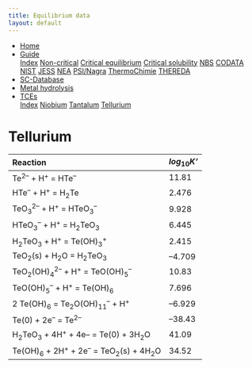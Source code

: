 ```yaml
---
title: Equilibrium data
layout: default
---
```

<ul>
  <li><a href="/">Home</a></li>
  <li class="dropdown">
    <a href="javascript:void(0)" class="dropbtn">Guide</a>
    <div class="dropdown-content">
      <a href="/guide/index.html">Index</a>
      <a href="/guide/noncritical.html">Non-critical</a>
      <a href="/guide/critical-equilibrium.html">Critical equilibrium</a>
      <a href="/guide/critical-solubility.html">Critical solubility</a>
      <a href="/guide/NBS.html">NBS</a>
      <a href="/guide/CODATA.html">CODATA</a>
      <a href="/guide/NIST.html">NIST</a>
      <a href="/guide/JESS.html">JESS</a>
      <a href="/guide/NEA.html">NEA</a>
      <a href="/guide/PSI.html">PSI/Nagra</a>
      <a href="/guide/thermochimie.html">ThermoChimie</a>
      <a href="/guide/THEREDA.html">THEREDA</a>
    </div>
  </li>
  <li><a href="/sc-database.html">SC-Database</a></li>
  <li><a href="/cost-nectar.html">Metal hydrolysis</a></li>
  <li class="dropdown">
    <a href="javascript:void(0)" class="dropbtn" class="active">TCEs</a>
    <div class="dropdown-content">
      <a href="index.html">Index</a>
      <a href="niobium.html">Niobium</a>
      <a href="tantalum.html">Tantalum</a>
      <a class="active" href="tellurium.html">Tellurium</a>
    </div>
  </li>
</ul>

# Tellurium

| Reaction |	<i>log</i><sub>10</sub><i>K’</i> |
| :--- | :--- |
| Te<sup>2–</sup> + H<sup>+</sup> = HTe<sup>–</sup> |	11.81 |
| HTe<sup>–</sup> + H<sup>+</sup> = H<sub>2</sub>Te |	2.476 |
| TeO<sub>3</sub><sup>2–</sup> + H<sup>+</sup> = HTeO<sub>3</sub><sup>–</sup> |	9.928 |
| HTeO<sub>3</sub><sup>–</sup> + H<sup>+</sup> = H<sub>2</sub>TeO<sub>3</sub> |	6.445 |
| H<sub>2</sub>TeO<sub>3</sub> + H<sup>+</sup> = Te(OH)<sub>3</sub><sup>+</sup> |	2.415 |
| TeO<sub>2</sub>(s) + H<sub>2</sub>O = H<sub>2</sub>TeO<sub>3</sub> |	–4.709 |
| TeO<sub>2</sub>(OH)<sub>4</sub><sup>2–</sup> + H<sup>+</sup> = TeO(OH)<sub>5</sub><sup>–</sup> |	10.83 |
| TeO(OH)<sub>5</sub><sup>–</sup> + H<sup>+</sup> = Te(OH)<sub>6</sub> |	7.696 |
| 2 Te(OH)<sub>6</sub> = Te<sub>2</sub>O(OH)<sub>11</sub><sup>–</sup> + H<sup>+</sup> |	–6.929 |
| Te(0) + 2e<sup>–</sup> = Te<sup>2–</sup> |	–38.43 |
| H<sub>2</sub>TeO<sub>3</sub> + 4H<sup>+</sup> + 4e– = Te(0) + 3H<sub>2</sub>O |	41.09 |
| Te(OH)<sub>6</sub> + 2H<sup>+</sup> + 2e<sup>–</sup> = TeO<sub>2</sub>(s) + 4H<sub>2</sub>O |	34.52 |
